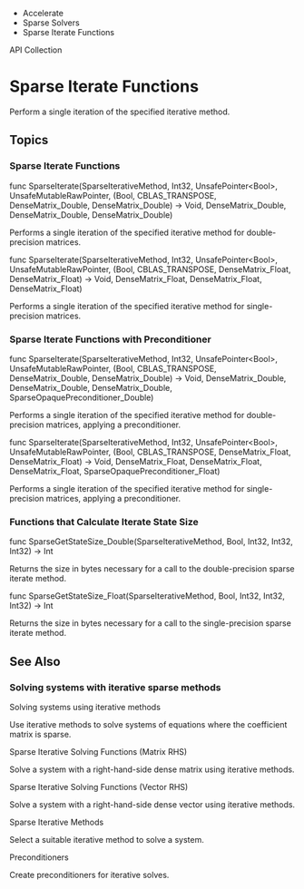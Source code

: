 

- Accelerate
- Sparse Solvers
-  Sparse Iterate Functions 

API Collection

# Sparse Iterate Functions

Perform a single iteration of the specified iterative method.

## Topics

### Sparse Iterate Functions

func SparseIterate(SparseIterativeMethod, Int32, UnsafePointer&lt;Bool>, UnsafeMutableRawPointer, (Bool, CBLAS_TRANSPOSE, DenseMatrix_Double, DenseMatrix_Double) -> Void, DenseMatrix_Double, DenseMatrix_Double, DenseMatrix_Double)

Performs a single iteration of the specified iterative method for double-precision matrices.

func SparseIterate(SparseIterativeMethod, Int32, UnsafePointer&lt;Bool>, UnsafeMutableRawPointer, (Bool, CBLAS_TRANSPOSE, DenseMatrix_Float, DenseMatrix_Float) -> Void, DenseMatrix_Float, DenseMatrix_Float, DenseMatrix_Float)

Performs a single iteration of the specified iterative method for single-precision matrices.

### Sparse Iterate Functions with Preconditioner

func SparseIterate(SparseIterativeMethod, Int32, UnsafePointer&lt;Bool>, UnsafeMutableRawPointer, (Bool, CBLAS_TRANSPOSE, DenseMatrix_Double, DenseMatrix_Double) -> Void, DenseMatrix_Double, DenseMatrix_Double, DenseMatrix_Double, SparseOpaquePreconditioner_Double)

Performs a single iteration of the specified iterative method for double-precision matrices, applying a preconditioner.

func SparseIterate(SparseIterativeMethod, Int32, UnsafePointer&lt;Bool>, UnsafeMutableRawPointer, (Bool, CBLAS_TRANSPOSE, DenseMatrix_Float, DenseMatrix_Float) -> Void, DenseMatrix_Float, DenseMatrix_Float, DenseMatrix_Float, SparseOpaquePreconditioner_Float)

Performs a single iteration of the specified iterative method for single-precision matrices, applying a preconditioner.

### Functions that Calculate Iterate State Size

func SparseGetStateSize_Double(SparseIterativeMethod, Bool, Int32, Int32, Int32) -> Int

Returns the size in bytes necessary for a call to the double-precision sparse iterate method.

func SparseGetStateSize_Float(SparseIterativeMethod, Bool, Int32, Int32, Int32) -> Int

Returns the size in bytes necessary for a call to the single-precision sparse iterate method.

## See Also

### Solving systems with iterative sparse methods

Solving systems using iterative methods

Use iterative methods to solve systems of equations where the coefficient matrix is sparse.

Sparse Iterative Solving Functions (Matrix RHS)

Solve a system with a right-hand-side dense matrix using iterative methods.

Sparse Iterative Solving Functions (Vector RHS)

Solve a system with a right-hand-side dense vector using iterative methods.

Sparse Iterative Methods

Select a suitable iterative method to solve a system.

Preconditioners

Create preconditioners for iterative solves.

